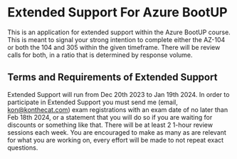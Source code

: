 # Extended Support For Azure BootUP

This is an application for extended support within the Azure BootUP course. This is meant to signal your strong intention to complete either the AZ-104 or both the 104 and 305 within the given timeframe. There will be review calls for both, in a ratio that is determined by response volume. 

## Terms and Requirements of Extended Support
Extended Support will run from Dec 20th 2023 to Jan 19th 2024. 
In order to participate in Extended Support you must send me (email, kon@konthecat.com) exam registrations with an exam date of no later than Feb 18th 2024, or a statement that you will do so if you are waiting for discounts or something like that. 
There will be at least 2 1-hour review sessions each week. You are encouraged to make as many as are relevant for what you are working on, every effort will be made to not repeat exact questions. 